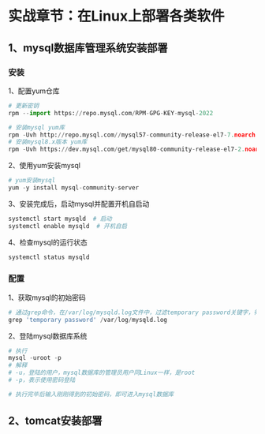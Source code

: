 # 实战章节：在Linux上部署各类软件

## 1、mysql数据库管理系统安装部署

### 安装

1、配置yum仓库

```python
# 更新密钥
rpm --import https://repo.mysql.com/RPM-GPG-KEY-mysql-2022

# 安装mysql yum库
rpm -Uvh http://repo.mysql.com//mysql57-community-release-el7-7.noarch.rpm
# 安装mysql8.x版本 yum库
rpm -Uvh https://dev.mysql.com/get/mysql80-community-release-el7-2.noarch.rpm
```

2、使用yum安装mysql

```python
# yum安装mysql
yum -y install mysql-community-server
```

3、安装完成后，启动mysql并配置开机自启动

```python
systemctl start mysqld  # 启动
systemctl enable mysqld  # 开机自启
```

4、检查mysql的运行状态

```python
systemctl status mysqld
```

### 配置

1、获取mysql的初始密码

```python
# 通过grep命令，在/var/log/mysqld.log文件中，过滤temporary password关键字，得到初始密码
grep 'temporary password' /var/log/mysqld.log
```

2、登陆mysql数据库系统

```python
# 执行
mysql -uroot -p
# 解释
# -u，登陆的用户，mysql数据库的管理员用户同Linux一样，是root
# -p，表示使用密码登陆

# 执行完毕后输入刚刚得到的初始密码，即可进入mysql数据库
```

## 2、tomcat安装部署

